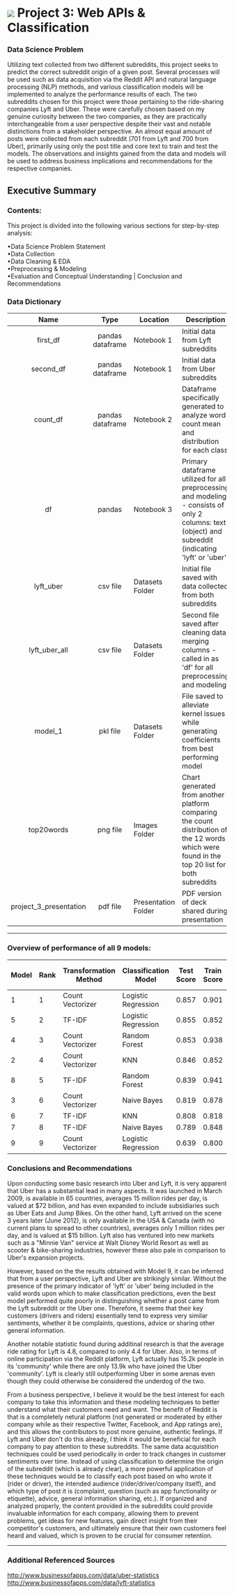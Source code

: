 # ![](https://ga-dash.s3.amazonaws.com/production/assets/logo-9f88ae6c9c3871690e33280fcf557f33.png) Project 3: Web APIs & Classification


### Data Science Problem

Utilizing text collected from two different subreddits, this project seeks to predict the correct subreddit origin of a given post. Several processes will be used such as data acquisition via the Reddit API and natural language processing (NLP) methods, and various classification models will be implemented to analyze the performance results of each. The two subreddits chosen for this project were those pertaining to the ride-sharing companies Lyft and Uber. These were carefully chosen based on my genuine curiosity between the two companies, as they are practically interchangeable from a user perspective despite their vast and notable distinctions from a stakeholder perspective. An almost equal amount of posts were collected from each subreddit (701 from Lyft and 700 from Uber), primarily using only the post title and core text to train and test the models. The observations and insights gained from the data and models will be used to address business implications and recommendations for the respective companies.


## Executive Summary


### Contents:

This project is divided into the following various sections for step-by-step analysis:

•Data Science Problem Statement <br>
•Data Collection <br>
•Data Cleaning & EDA <br>
•Preprocessing & Modeling <br>
•Evaluation and Conceptual Understanding | Conclusion and Recommendations

### Data Dictionary
|          Name          |       Type       | Location            | Description                                                                                                                                           |
|:----------------------:|:----------------:|---------------------|-------------------------------------------------------------------------------------------------------------------------------------------------------|
| first_df               | pandas dataframe | Notebook 1          | Initial data from Lyft subreddits                                                                                                                     |
| second_df              | pandas dataframe | Notebook 1          | Initial data from Uber subreddits                                                                                                                     |
| count_df               | pandas dataframe | Notebook 2          | Dataframe specifically generated to analyze word count mean and distribution for each class                                                           |
| df                     | pandas           | Notebook 3          | Primary dataframe utilized for all preprocessing and modeling - consists of only 2 columns: text (object) and subreddit (indicating 'lyft' or 'uber') |
| lyft_uber              | csv file         | Datasets Folder     | Initial file saved with data collected from both subreddits                                                                                           |
| lyft_uber_all          | csv file         | Datasets Folder     | Second file saved after cleaning data, merging columns - called in as 'df' for all preprocessing and modeling                                         |
| model_1                | pkl file         | Datasets Folder     | File saved to alleviate kernel issues while generating coefficients from best performing model                                                        |
| top20words             | png file         | Images Folder       | Chart generated from another platform comparing the count distribution of the 12 words which were found in the top 20 list for both subreddits        |
| project_3_presentation | pdf file         | Presentation Folder | PDF version of deck shared during presentation                                                                                                        |


----

### Overview of performance of all 9 models:

| Model | Rank | Transformation Method | Classification Model | Test Score  | Train Score | Best CV Score    | AUC ROC   | Processing Seconds |   |
|-------|------|-----------------------|----------------------|-------|-------|-------|-------|---------|---|
| 1     | 1    | Count Vectorizer      | Logistic Regression  | 0.857 | 0.901 | 0.858 | 0.944 | 137.22  |   |
| 5     | 2    | TF-IDF                | Logistic Regression  | 0.855 | 0.852 | 0.856 | 0.929 | 86.52   |   |
| 4     | 3    | Count Vectorizer      | Random Forest        | 0.853 | 0.938 | 0.854 | 0.948 | 358.44  |   |
| 2     | 4    | Count Vectorizer      | KNN                  | 0.846 | 0.852 | 0.849 | 0.930 | 100.21  |   |
| 8     | 5    | TF-IDF                | Random Forest        | 0.839 | 0.941 | 0.854 | 0.946 | 78.45   |   |
| 3     | 6    | Count Vectorizer      | Naive Bayes          | 0.819 | 0.878 | 0.820 | 0.915 | 185.08  |   |
| 6     | 7    | TF-IDF                | KNN                  | 0.808 | 0.818 | 0.830 | 0.904 | 73.63   |   |
| 7     | 8    | TF-IDF                | Naive Bayes          | 0.789 | 0.848 | 0.821 | 0.903 | 7.36    |   |
| 9     | 9    | Count Vectorizer      | Logistic Regression  | 0.639 | 0.800 | 0.608 | 


### Conclusions and Recommendations
Upon conducting some basic research into Uber and Lyft, it is very apparent that Uber has a substantial lead in many aspects. It was launched in March 2009, is available in 65 countries, averages 15 million rides per day, is valued at $72 billion, and has even expanded to include subsidiaries such as Uber Eats and Jump Bikes. On the other hand, Lyft arrived on the scene 3 years later (June 2012), is only available in the USA & Canada (with no current plans to spread to other countries), averages only 1 million rides per day, and is valued at $15 billion. Lyft also has ventured into new markets such as a "Minnie Van" service at Walt Disney World Resort as well as scooter & bike-sharing industries, however these also pale in comparison to Uber's expansion projects. 

However, based on the the results obtained with Model 9, it can be inferred that from a user perspective, Lyft and Uber are strikingly similar. Without the presence of the primary indicator of 'lyft' or 'uber' being included in the valid words upon which to make classification predictions, even the best model performed quite poorly in distinguishing whether a post came from the Lyft subreddit or the Uber one. Therefore, it seems that their key customers (drivers and riders) essentially tend to express very similar sentiments, whether it be complaints, questions, advice or sharing other general information.

Another notable statistic found during additinal research is that the average ride rating for Lyft is 4.8, compared to only 4.4 for Uber. Also, in terms of online participation via the Reddit platform, Lyft actually has 15.2k people in its 'community' while there are only 13.9k who have joined the Uber 'community'. Lyft is clearly still outperforming Uber in some arenas even though they could otherwise be considered the underdog of the two.

From a business perspective, I believe it would be the best interest for each company to take this information and these modeling techniques to better understand what their customers need and want. The benefit of Reddit is that is a completely netural platform (not generated or moderated by either company while as their respective Twitter, Facebook, and App ratings are), and this allows the contributors to post more genuine, authentic feelings. If Lyft and Uber don't do this already, I think it would be beneficial for each company to pay attention to these subreddits. The same data acquistition techniques could be used periodically in order to track changes in customer sentiments over time. Instead of using classification to determine the origin of the subreddit (which is already clear), a more powerful application of these techniques would be to classify each post based on who wrote it (rider or driver), the intended audience (rider/driver/company itself), and which type of post it is (complaint, question (such as app functionality or etiquette), advice, general information sharing, etc.). If organized and analyzed properly, the content provided in the subreddits could provide invaluable information for each company, allowing them to prevent problems, get ideas for new features, gain direct insight from their competitor's customers, and ultimately ensure that their own customers feel heard and valued, which is proven to be crucial for consumer retention.

----


### Additional Referenced Sources

http://www.businessofapps.com/data/uber-statistics <br>
http://www.businessofapps.com/data/lyft-statistics
